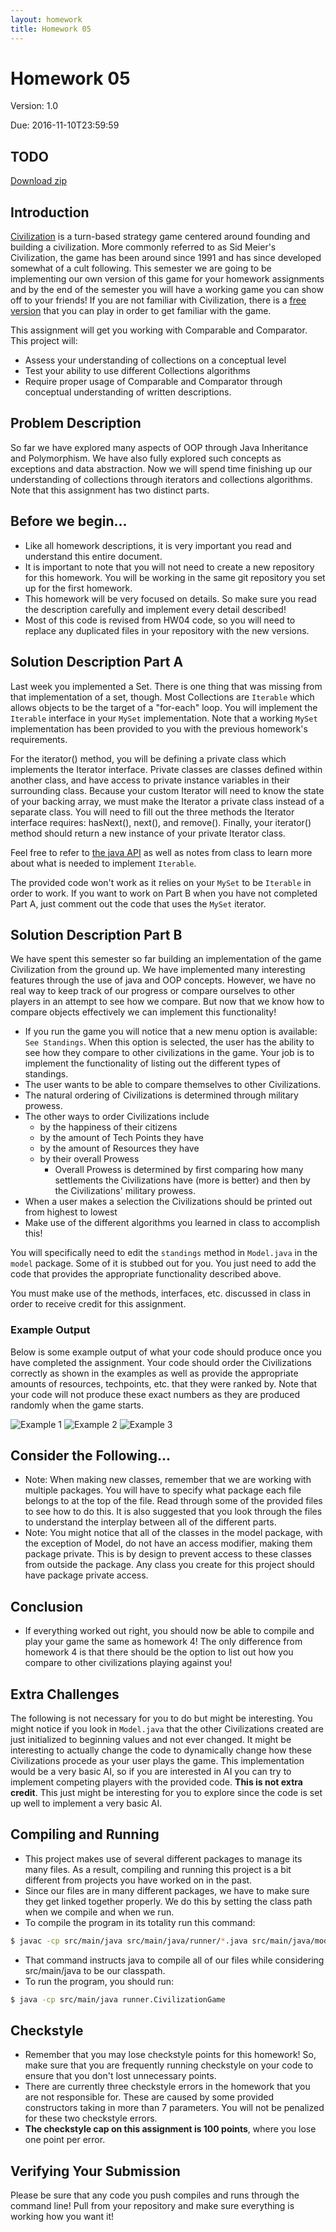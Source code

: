 ```yaml
---
layout: homework
title: Homework 05
---
```


# Homework 05

Version: 1.0

Due: 2016-11-10T23:59:59

## TODO
[Download zip](hw5.zip)

## Introduction

[Civilization](https://en.wikipedia.org/wiki/Civilization_(video_game)) is a turn-based strategy game centered around founding and building a civilization. More commonly referred to as Sid Meier's Civilization, the game has been around since 1991 and has since developed somewhat of a cult following. This semester we are going to be implementing our own version of this game for your homework assignments and by the end of the semester you will have a working game you can show off to your friends! If you are not familiar with Civilization, there is a [free version](https://en.wikipedia.org/wiki/Freeciv) that you can play in order to get familiar with the game.

This assignment will get you working with Comparable and Comparator. This project will:

- Assess your understanding of collections on a conceptual level
- Test your ability to use different Collections algorithms
- Require proper usage of Comparable and Comparator through conceptual understanding of written descriptions.


## Problem Description
So far we have explored many aspects of OOP through Java Inheritance and Polymorphism. We have also fully explored such concepts as exceptions and data abstraction.
Now we will spend time finishing up our understanding of collections through iterators and collections algorithms.
Note that this assignment has two distinct parts.

## Before we begin...
* Like all homework descriptions, it is very important you read and understand this entire document.
* It is important to note that you will not need to create a new repository for this homework. You will be working in the same git repository you set up for the first homework.
* This homework will be very focused on details. So make sure you read the description carefully and implement every detail described!
* Most of this code is revised from HW04 code, so you will need to replace any duplicated files in your repository with the new versions.

## Solution Description Part A
Last week you implemented a Set. There is one thing that was missing from that implementation of a set, though. Most Collections are `Iterable` which allows objects to be the target of a "for-each" loop. You will implement the `Iterable` interface in your `MySet` implementation. Note that a working `MySet` implementation has been provided to you with the previous homework's requirements.

For the iterator() method, you will be defining a private class which implements the Iterator interface. Private classes are classes defined within another class, and have access to private instance variables in their surrounding class. Because your custom Iterator will need to know the state of your backing array, we must make the Iterator a private class instead of a separate class. You will need to fill out the three methods the Iterator interface requires: hasNext(), next(), and remove(). Finally, your iterator() method should return a new instance of your private Iterator class.

Feel free to refer to [the java API](https://docs.oracle.com/javase/8/docs/api/java/lang/Iterable.html) as well as notes from class to learn more about what is needed to implement `Iterable`.

The provided code won't work as it relies on your `MySet` to be `Iterable` in order to work. If you want to work on Part B when you have not completed Part A, just comment out the code that uses the `MySet` iterator.

## Solution Description Part B

We have spent this semester so far building an implementation of the game Civilization from the ground up. We have implemented many interesting features through the use of java and OOP concepts. However, we have no real way to keep track of our progress or compare ourselves to other players in an attempt to see how we compare. But now that we know how to compare objects effectively we can implement this functionality!

* If you run the game you will notice that a new menu option is available: `See Standings`. When this option is selected, the user has the ability to see how they compare to other civilizations in the game. Your job is to implement the functionality of listing out the different types of standings.
* The user wants to be able to compare themselves to other Civilizations.
* The natural ordering of Civilizations is determined through military prowess.
* The other ways to order Civilizations include
  * by the happiness of their citizens
  * by the amount of Tech Points they have
  * by the amount of Resources they have
  * by their overall Prowess
     * Overall Prowess is determined by first comparing how many settlements the Civilizations have (more is better) and then by the Civilizations' military prowess.
* When a user makes a selection the Civilizations should be printed out from highest to lowest
* Make use of the different algorithms you learned in class to accomplish this!

You will specifically need to edit the `standings` method in `Model.java` in the `model` package. Some of it is stubbed out for you. You just need to add the code that provides the appropriate functionality described above.

You must make use of the methods, interfaces, etc. discussed in class in order to receive credit for this assignment.

### Example Output

Below is some example output of what your code should produce once you have completed the assignment.
Your code should order the Civilizations correctly as shown in the examples as well as provide the appropriate amounts of resources, techpoints, etc. that they were ranked by.
Note that your code will not produce these exact numbers as they are produced randomly when the game starts.

![Example 1](./ex1.png)
![Example 2](./ex2.png)
![Example 3](./ex3.png)

## Consider the Following...
* Note: When making new classes, remember that we are working with multiple packages. You will have to specify what package each file belongs to at the top of the file. Read through some of the provided files to see how to do this. It is also suggested that you look through the files to understand the interplay between all of the different parts.
* Note: You might notice that all of the classes in the model package, with the exception of Model, do not have an access modifier, making them package private. This is by design to prevent access to these classes from outside the package. Any class you create for this project should have package private access.

## Conclusion
* If everything worked out right, you should now be able to compile and play your game the same as homework 4! The only difference from homework 4 is that there should be the option to list out how you compare to other civilizations playing against you!

## Extra Challenges

The following is not necessary for you to do but might be interesting.
You might notice if you look in `Model.java` that the other Civilizations created are just initialized to beginning values and not ever changed. It might be interesting to actually change the code to dynamically change how these Civilizations procede as your user plays the game. This implementation would be a very basic AI, so if you are interested in AI you can try to implement competing players with the provided code.
**This is not extra credit**. This just might be interesting for you to explore since the code is set up well to implement a very basic AI.

## Compiling and Running
* This project makes use of several different packages to manage its many files. As a result, compiling and running this project is a bit different from projects you have worked on in the past.
* Since our files are in many different packages, we have to make sure they get linked together properly. We do this by setting the class path when we compile and when we run.
* To compile the program in its totality run this command:

```bash
$ javac -cp src/main/java src/main/java/runner/*.java src/main/java/model/*.java src/main/java/view/*.java src/main/java/controller/*.java
```

* That command instructs java to compile all of our files while considering src/main/java to be our classpath.
* To run the program, you should run:

```bash
$ java -cp src/main/java runner.CivilizationGame
```

## Checkstyle
* Remember that you may lose checkstyle points for this homework! So, make sure that you are frequently running checkstyle on your code to ensure that you don't lost unnecessary points.
* There are currently three checkstyle errors in the homework that you are not responsible for. These are caused by some provided constructors taking in more than 7 parameters. You will not be penalized for these two checkstyle errors.
* **The checkstyle cap on this assignment is 100 points**, where you lose one point per error.

## Verifying Your Submission
Please be sure that any code you push compiles and runs through the command line! Pull from your repository and make sure everything is working how you want it!
